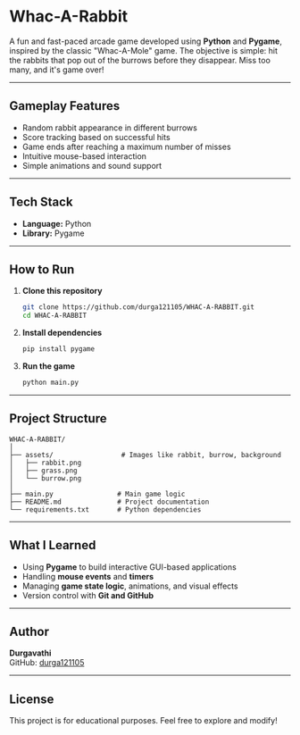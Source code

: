 # Whac-A-Rabbit

A fun and fast-paced arcade game developed using **Python** and **Pygame**, inspired by the classic "Whac-A-Mole" game.
The objective is simple: hit the rabbits that pop out of the burrows before they disappear. Miss too many, and it's game over!

---

## **Gameplay Features**
- Random rabbit appearance in different burrows
- Score tracking based on successful hits
- Game ends after reaching a maximum number of misses
- Intuitive mouse-based interaction
- Simple animations and sound support

---

## **Tech Stack**
- **Language:** Python
- **Library:** Pygame

---

## **How to Run**
1. **Clone this repository**
   ```bash
   git clone https://github.com/durga121105/WHAC-A-RABBIT.git
   cd WHAC-A-RABBIT
   ```

2. **Install dependencies**
   ```bash
   pip install pygame
   ```

3. **Run the game**
   ```bash
   python main.py
   ```

---

## **Project Structure**
```
WHAC-A-RABBIT/
│
├── assets/                 # Images like rabbit, burrow, background
│   ├── rabbit.png
│   ├── grass.png
│   └── burrow.png
│
├── main.py                # Main game logic
├── README.md              # Project documentation
└── requirements.txt       # Python dependencies
```

---

## **What I Learned**
- Using **Pygame** to build interactive GUI-based applications
- Handling **mouse events** and **timers**
- Managing **game state logic**, animations, and visual effects
- Version control with **Git and GitHub**

---

## **Author**
**Durgavathi**  
GitHub: [durga121105](https://github.com/durga121105)

---

## **License**
This project is for educational purposes. Feel free to explore and modify!
